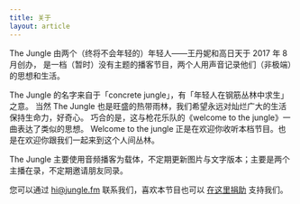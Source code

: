 ```yaml
---
title: 关于
layout: article
---
```

The Jungle 由两个（终将不会年轻的）年轻人——王丹妮和高日天于 2017 年 8 月创办，
是一档（暂时）没有主题的播客节目，两个人用声音记录他们（非极端）的思想和生活。

The Jungle 的名字来自于「concrete jungle」，有「年轻人在钢筋丛林中求生」之意。
当然 The Jungle 也是旺盛的热带雨林，我们希望永远对灿烂广大的生活保持生命力，好奇心。
巧合的是，这与枪花乐队的《welcome to the jungle》一曲表达了类似的思想。
Welcome to the jungle 正是在欢迎你收听本档节目。也是在欢迎你跟我们一起来到这个人间丛林。

The Jungle 主要使用音频播客为载体，不定期更新图片与文字版本；主要是两个主播在录，不定期邀请朋友同录。

您可以通过 [hi@jungle.fm](mailto://hi@jungle.fm) 联系我们，喜欢本节目也可以 [在这里捐助](/donate) 支持我们。
